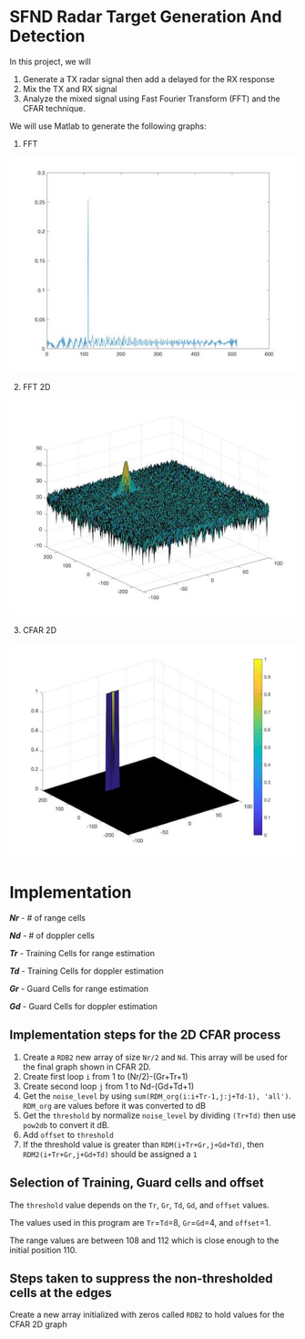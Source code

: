 # SFND Radar Target Generation And Detection
In this project, we will 

1. Generate a TX radar signal then add a delayed for the RX response
2. Mix the TX and RX signal
3. Analyze the mixed signal using Fast Fourier Transform (FFT) and the CFAR technique.

We will use Matlab to generate the following graphs:

1. FFT

![FFT](https://raw.githubusercontent.com/randcode-generator/SFND_Radar_Target_Generation_And_Detection/work/image/figure1.jpg)

2. FFT 2D

![FFT 2D](https://raw.githubusercontent.com/randcode-generator/SFND_Radar_Target_Generation_And_Detection/work/image/figure2.jpg)

3. CFAR 2D

![CFAR 2D](https://raw.githubusercontent.com/randcode-generator/SFND_Radar_Target_Generation_And_Detection/work/image/figure3.jpg)

# Implementation
__*Nr*__ - # of range cells

__*Nd*__ - # of doppler cells

__*Tr*__ - Training Cells for range estimation

__*Td*__ - Training Cells for doppler estimation

__*Gr*__ - Guard Cells for range estimation

__*Gd*__ - Guard Cells for doppler estimation

## Implementation steps for the 2D CFAR process
1. Create a `RDB2` new array of size `Nr/2` and `Nd`. This array will be used for the final graph shown in CFAR 2D.
2. Create first loop `i` from 1 to (Nr/2)-(Gr+Tr+1)
3. Create second loop `j` from 1 to Nd-(Gd+Td+1)
4. Get the `noise_level` by using `sum(RDM_org(i:i+Tr-1,j:j+Td-1), 'all')`. `RDM_org` are values before it was converted to dB
5. Get the `threshold` by normalize `noise_level` by dividing `(Tr+Td)` then use `pow2db` to convert it dB.
6. Add `offset` to `threshold`
7. If the threshold value is greater than `RDM(i+Tr+Gr,j+Gd+Td)`, then `RDM2(i+Tr+Gr,j+Gd+Td)` should be assigned a `1`

## Selection of Training, Guard cells and offset
The `threshold` value depends on the `Tr`, `Gr`, `Td`, `Gd`, and `offset` values.

The values used in this program are `Tr`=`Td`=8, `Gr`=`Gd`=4, and `offset`=1.

The range values are between 108 and 112 which is close enough to the initial position 110.

## Steps taken to suppress the non-thresholded cells at the edges
Create a new array initialized with zeros called `RDB2` to hold values for the CFAR 2D graph